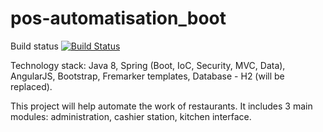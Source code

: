 # pos-automatisation_boot

Build status [![Build Status](https://travis-ci.org/PLGrudina/pos-automatisation_boot.svg?branch=master)](https://travis-ci.org/PLGrudina/pos-automatisation_boot)


Technology stack:
Java 8, Spring (Boot, IoC, Security, MVC, Data), AngularJS, Bootstrap, Fremarker templates, Database - H2 (will be replaced).


This project will help automate the work of restaurants. It includes 3 main modules: administration, cashier station, kitchen interface.

